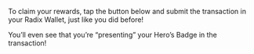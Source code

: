 To claim your rewards, tap the button below and submit the transaction in your Radix Wallet, just like you did before!

You’ll even see that you’re “presenting” your Hero’s Badge in the transaction!
